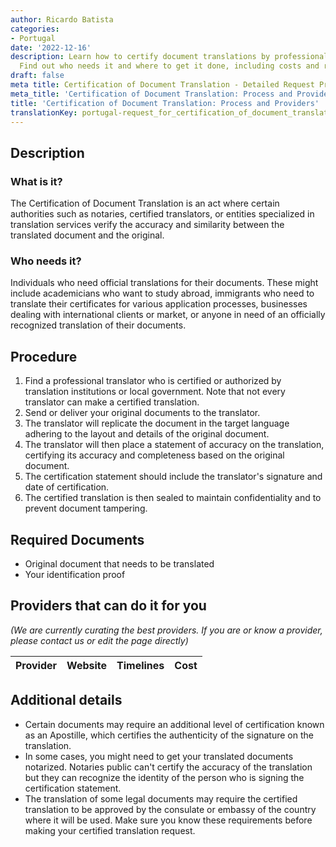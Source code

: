 ```yaml
---
author: Ricardo Batista
categories:
- Portugal
date: '2022-12-16'
description: Learn how to certify document translations by professional translators.
  Find out who needs it and where to get it done, including costs and required documents.
draft: false
meta title: Certification of Document Translation - Detailed Request Procedure
meta_title: 'Certification of Document Translation: Process and Providers'
title: 'Certification of Document Translation: Process and Providers'
translationKey: portugal-request_for_certification_of_document_translation
---
```



## Description
### What is it?
The Certification of Document Translation is an act where certain authorities such as notaries, certified translators, or entities specialized in translation services verify the accuracy and similarity between the translated document and the original.

### Who needs it?
Individuals who need official translations for their documents. These might include academicians who want to study abroad, immigrants who need to translate their certificates for various application processes, businesses dealing with international clients or market, or anyone in need of an officially recognized translation of their documents.

## Procedure
1. Find a professional translator who is certified or authorized by translation institutions or local government. Note that not every translator can make a certified translation.
2. Send or deliver your original documents to the translator.
3. The translator will replicate the document in the target language adhering to the layout and details of the original document.
4. The translator will then place a statement of accuracy on the translation, certifying its accuracy and completeness based on the original document.
5. The certification statement should include the translator's signature and date of certification.
6. The certified translation is then sealed to maintain confidentiality and to prevent document tampering.

## Required Documents
- Original document that needs to be translated
- Your identification proof

## Providers that can do it for you

_(We are currently curating the best providers. If you are or know a provider, please contact us or edit the page directly)_

| Provider        |     Website     |     Timelines    |       Cost      |
| --------------- | --------------- |  :-------------: | :-------------: |

## Additional details
- Certain documents may require an additional level of certification known as an Apostille, which certifies the authenticity of the signature on the translation.
- In some cases, you might need to get your translated documents notarized. Notaries public can't certify the accuracy of the translation but they can recognize the identity of the person who is signing the certification statement.
- The translation of some legal documents may require the certified translation to be approved by the consulate or embassy of the country where it will be used. Make sure you know these requirements before making your certified translation request.